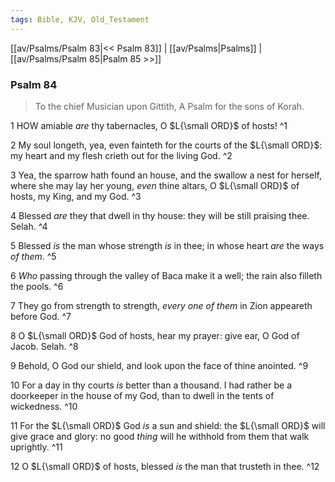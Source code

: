```yaml
---
tags: Bible, KJV, Old_Testament
---
```


[[av/Psalms/Psalm 83|<< Psalm 83]] | [[av/Psalms|Psalms]] | [[av/Psalms/Psalm 85|Psalm 85 >>]]

### Psalm 84

> To the chief Musician upon Gittith, A Psalm for the sons of Korah.

1 HOW amiable _are_ thy tabernacles, O $L{\small ORD}$ of hosts! ^1

2 My soul longeth, yea, even fainteth for the courts of the $L{\small ORD}$: my heart and my flesh crieth out for the living God. ^2

3 Yea, the sparrow hath found an house, and the swallow a nest for herself, where she may lay her young, _even_ thine altars, O $L{\small ORD}$ of hosts, my King, and my God. ^3

4 Blessed _are_ they that dwell in thy house: they will be still praising thee. Selah. ^4

5 Blessed _is_ the man whose strength _is_ in thee; in whose heart _are_ the ways _of_ _them_. ^5

6 _Who_ passing through the valley of Baca make it a well; the rain also filleth the pools. ^6

7 They go from strength to strength, _every_ _one_ _of_ _them_ in Zion appeareth before God. ^7

8 O $L{\small ORD}$ God of hosts, hear my prayer: give ear, O God of Jacob. Selah. ^8

9 Behold, O God our shield, and look upon the face of thine anointed. ^9

10 For a day in thy courts _is_ better than a thousand. I had rather be a doorkeeper in the house of my God, than to dwell in the tents of wickedness. ^10

11 For the $L{\small ORD}$ God _is_ a sun and shield: the $L{\small ORD}$ will give grace and glory: no good _thing_ will he withhold from them that walk uprightly. ^11

12 O $L{\small ORD}$ of hosts, blessed _is_ the man that trusteth in thee. ^12
